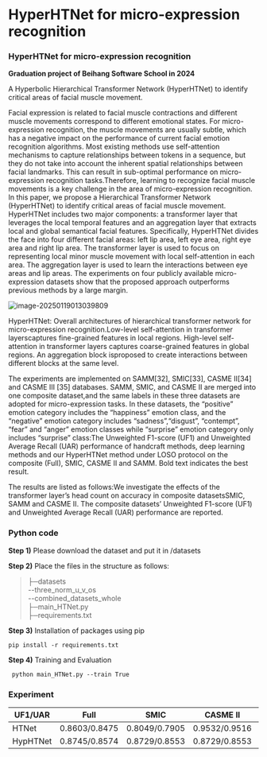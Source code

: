 # HyperHTNet for micro-expression recognition
### **HyperHTNet for micro-expression recognition**  

**Graduation project of Beihang Software School in 2024**

A  Hyperbolic Hierarchical Transformer Network (HyperHTNet) to identify critical areas of facial muscle movement.

Facial expression is related to facial muscle contractions and different muscle movements correspond to different emotional states.  For micro-expression recognition, the muscle movements are usually subtle, which has a negative impact on the performance of current facial emotion recognition algorithms.  Most existing methods use self-attention mechanisms  to capture relationships between tokens in a sequence, but they do not take into account the inherent spatial relationships between facial landmarks. This can result in sub-optimal performance on  micro-expression recognition tasks.Therefore, learning to recognize facial muscle movements is a key challenge in the area of micro-expression recognition.  In this paper, we propose a Hierarchical Transformer Network (HyperHTNet) to identify critical areas of facial muscle movement.  HyperHTNet includes two major components: a transformer layer that leverages the local temporal features and an aggregation layer that extracts local and global semantical facial features.  Specifically, HyperHTNet divides the face into four different facial areas: left lip area, left eye area, right eye area and right lip area.  The transformer layer is used to focus on representing local minor muscle movement with local self-attention in each area.  The aggregation layer is used to learn the interactions between eye areas and lip areas. The experiments on four publicly available micro-expression datasets show that the proposed approach outperforms previous methods by a large margin.

![image-20250119013039809](https://arksuzuran.oss-cn-beijing.aliyuncs.com/img/md_img/image-20250119013039809.png)

HyperHTNet: Overall architectures of hierarchical transformer network for micro-expression recognition.Low-level self-attention in transformer layerscaptures fine-grained features in local regions. High-level self-attention in transformer layers captures coarse-grained features in global regions. An aggregation block isproposed to create interactions between different blocks at the same level.

The experiments are implemented on SAMM[32], SMIC[33], CASME II[34] and CASME III [35] databases. SAMM, SMIC, and CASME II are merged into one composite dataset,and the same labels in these three datasets are adopted for micro-expression tasks. In these datasets, the “positive” emotion category includes the “happiness” emotion class, and the “negative” emotion category includes “sadness”,“disgust”, “contempt”, “fear” and “anger”
emotion classes while “surprise” emotion category only includes “surprise” class:The Unweighted F1-score (UF1) and Unweighted Average Recall (UAR) performance of handcraft methods, deep learning methods and our HyperHTNet method under LOSO protocol on the composite (Full), SMIC, CASME II and SAMM. Bold text indicates the best result.

The results are listed as follows:We investigate the effects of the transformer layer’s head count on accuracy in composite datasetsSMIC, SAMM and CASME II. The composite datasets’ Unweighted F1-score (UF1) and Unweighted Average Recall (UAR) performance are reported.

### Python code


<b>Step 1)</b> Please download the dataset and put it in /datasets

<b>Step 2)</b> Place the files in the structure as follows:
>├─datasets <br>
>--three_norm_u_v_os <br>
>--combined_datasets_whole <br>
>├─main_HTNet.py <br>
>├─requirements.txt <br>

<b>Step 3)</b> Installation of packages using pip

``` pip install -r requirements.txt ```

<b>Step 4)</b> Training and Evaluation

``` python main_HTNet.py --train True```

### Experiment

| UF1/UAR  | Full          | SMIC          | CASME II      | SAMM          |
| -------- | ------------- | ------------- | ------------- | ------------- |
| HTNet    | 0.8603/0.8475 | 0.8049/0.7905 | 0.9532/0.9516 | 0.8131/0.8124 |
| HypHTNet | 0.8745/0.8574 | 0.8729/0.8553 | 0.8729/0.8553 | 0.8729/0.8553 |

